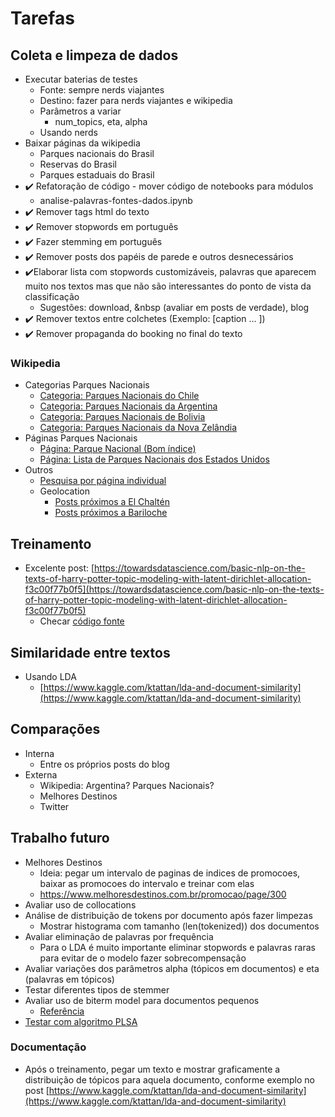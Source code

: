 # Tarefas

## Coleta e limpeza de dados

* Executar baterias de testes
    * Fonte: sempre nerds viajantes
    * Destino: fazer para nerds viajantes e wikipedia
    * Parâmetros a variar
        * num_topics, eta, alpha
    * Usando nerds
* Baixar páginas da wikipedia
    * Parques nacionais do Brasil
    * Reservas do Brasil
    * Parques estaduais do Brasil
* :heavy_check_mark: Refatoração de código - mover código de notebooks para módulos
    * analise-palavras-fontes-dados.ipynb
* :heavy_check_mark: Remover tags html do texto
* :heavy_check_mark: Remover stopwords em português
* :heavy_check_mark: Fazer stemming em português
* :heavy_check_mark: Remover posts dos papéis de parede e outros desnecessários
* :heavy_check_mark:Elaborar lista com stopwords customizáveis, palavras que aparecem muito nos textos mas que não são interessantes do ponto de vista da classificação
  * Sugestões: download, &nbsp (avaliar em posts de verdade), blog
* :heavy_check_mark: Remover textos entre colchetes (Exemplo: [caption ... ])
* :heavy_check_mark: Remover propaganda do booking no final do texto 

### Wikipedia
- Categorias Parques Nacionais
    * [Categoria: Parques Nacionais do Chile](https://pt.wikipedia.org/w/api.php?action=query&list=categorymembers&cmtitle=Category:Parques_nacionais_do_Chile&cmlimit=500)
    * [Categoria: Parques Nacionais da Argentina](https://pt.wikipedia.org/wiki/Categoria:Parques_nacionais_da_Argentina)
    * [Categoria: Parques Nacionais de Bolivia](https://pt.wikipedia.org/wiki/Categoria:Parques_nacionais_da_Bol%C3%ADvia)
    * [Categoria: Parques Nacionais da Nova Zelândia](https://pt.wikipedia.org/wiki/Categoria:Parques_nacionais_da_Nova_Zel%C3%A2ndia)
- Páginas Parques Nacionais
    * [Página: Parque Nacional (Bom índice)](https://pt.wikipedia.org/wiki/Parque_nacional)
    * [Página: Lista de Parques Nacionais dos Estados Unidos](https://pt.wikipedia.org/wiki/Lista_de_parques_nacionais_dos_Estados_Unidos)
- Outros
    * [Pesquisa por página individual](https://pt.wikipedia.org/w/api.php?action=parse&pageid=2535813&prop=wikitext&formatversion=2)
    * Geolocation
        * [Posts próximos a El Chaltén](https://en.wikipedia.org/w/api.php?action=query&list=geosearch&gscoord=-49.32495125885588|-72.89174154002943&gsradius=10000&gslimit=100)
        * [Posts próximos a Bariloche](https://pt.wikipedia.org/w/api.php?action=query&list=geosearch&gscoord=-41.138115588301886|-71.30968382175735&gsradius=10000&gslimit=100)

## Treinamento

* Excelente post: [https://towardsdatascience.com/basic-nlp-on-the-texts-of-harry-potter-topic-modeling-with-latent-dirichlet-allocation-f3c00f77b0f5](https://towardsdatascience.com/basic-nlp-on-the-texts-of-harry-potter-topic-modeling-with-latent-dirichlet-allocation-f3c00f77b0f5)
  * Checar [código fonte](https://github.com/raffg/harry_potter_nlp/blob/master/LDA.ipynb)

## Similaridade entre textos

* Usando LDA
  * [https://www.kaggle.com/ktattan/lda-and-document-similarity](https://www.kaggle.com/ktattan/lda-and-document-similarity)

## Comparações

- Interna
    * Entre os próprios posts do blog
- Externa
    * Wikipedia: Argentina? Parques Nacionais?
    * Melhores Destinos
    * Twitter

## Trabalho futuro

* Melhores Destinos
  * Ideia: pegar um intervalo de paginas de indices de promocoes, baixar as promocoes do intervalo e treinar com elas
  * https://www.melhoresdestinos.com.br/promocao/page/300
* Avaliar uso de collocations
* Análise de distribuição de tokens por documento após fazer limpezas
  * Mostrar histograma com tamanho (len(tokenized)) dos documentos
* Avaliar eliminação de palavras por frequência
  * Para o LDA é muito importante eliminar stopwords e palavras raras para evitar de o modelo fazer sobrecompensação
* Avaliar variações dos parâmetros alpha (tópicos em documentos) e eta (palavras em tópicos)
* Testar diferentes tipos de stemmer
* Avaliar uso de biterm model para documentos pequenos
  * [Referência](https://pdfs.semanticscholar.org/f499/5dc2a4eb901594578e3780a6f33dee02dad1.pdf)
* [Testar com algoritmo PLSA](https://towardsdatascience.com/topic-modelling-with-plsa-728b92043f41)


### Documentação

* Após o treinamento, pegar um texto e mostrar graficamente a distribuição de tópicos para aquela documento, conforme exemplo no post [https://www.kaggle.com/ktattan/lda-and-document-similarity](https://www.kaggle.com/ktattan/lda-and-document-similarity)
